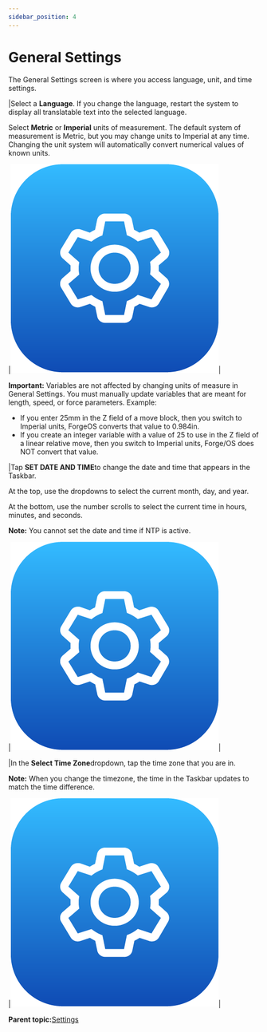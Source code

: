 ```yaml
---
sidebar_position: 4
---
```


# General Settings

The General Settings screen is where you access language, unit, and time settings.

|Select a **Language**. If you change the language, restart the system to display all translatable text into the selected language.

 Select **Metric** or **Imperial** units of measurement. The default system of measurement is Metric, but you may change units to Imperial at any time. Changing the unit system will automatically convert numerical values of known units.

|![](../Images/Settings/Settings-Icon.png)|

**Important:** Variables are not affected by changing units of measure in General Settings. You must manually update variables that are meant for length, speed, or force parameters. Example:

-   If you enter 25mm in the Z field of a move block, then you switch to Imperial units, ForgeOS converts that value to 0.984in.
-   If you create an integer variable with a value of 25 to use in the Z field of a linear relative move, then you switch to Imperial units, Forge/OS does NOT convert that value.

|Tap **SET DATE AND TIME**to change the date and time that appears in the Taskbar.

At the top, use the dropdowns to select the current month, day, and year.

At the bottom, use the number scrolls to select the current time in hours, minutes, and seconds.

**Note:** You cannot set the date and time if NTP is active.

|![](../Images/Settings/Settings-Icon.png)|

|In the **Select Time Zone**dropdown, tap the time zone that you are in.

**Note:** When you change the timezone, the time in the Taskbar updates to match the time difference.

|![](../Images/Settings/Settings-Icon.png)|

**Parent topic:**[Settings](../Settings/SettingsOverview.md)

